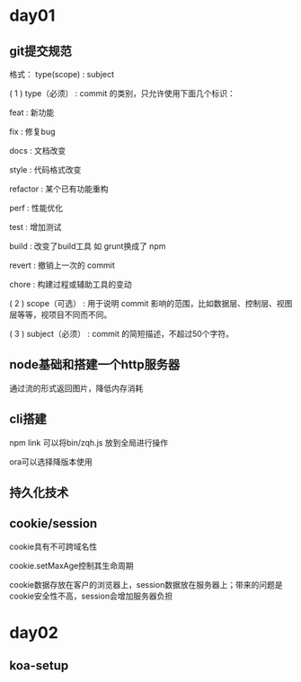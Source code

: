 # day01

## git提交规范
格式：
type(scope) : subject

( 1 ) type（必须） : commit 的类别，只允许使用下面几个标识：

feat : 新功能

fix : 修复bug

docs : 文档改变

style : 代码格式改变

refactor : 某个已有功能重构

perf : 性能优化

test : 增加测试

build : 改变了build工具 如 grunt换成了 npm

revert : 撤销上一次的 commit

chore : 构建过程或辅助工具的变动

( 2 ) scope（可选） : 用于说明 commit 影响的范围，比如数据层、控制层、视图层等等，视项目不同而不同。

( 3 ) subject（必须） : commit 的简短描述，不超过50个字符。

## node基础和搭建一个http服务器

通过流的形式返回图片，降低内存消耗

## cli搭建

npm link 可以将bin/zqh.js 放到全局进行操作

ora可以选择降版本使用

## 持久化技术

## cookie/session

cookie具有不可跨域名性

cookie.setMaxAge控制其生命周期

cookie数据存放在客户的浏览器上，session数据放在服务器上；带来的问题是cookie安全性不高，session会增加服务器负担

# day02
## koa-setup

